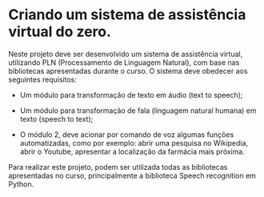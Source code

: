 # Criando um sistema de assistência virtual do zero. 

Neste projeto deve ser desenvolvido um sistema de assistência virtual, utilizando PLN (Processamento de Linguagem Natural), com base nas bibliotecas apresentadas durante o curso. O sistema deve obedecer aos seguintes requisitos: 

- Um módulo para transformação de texto em áudio (text to speech); 

- Um módulo para transformação de fala (linguagem natural humana) em texto (speech to text); 

- O módulo 2, deve acionar por comando de voz algumas funções automatizadas, como por exemplo: abrir uma pesquisa no Wikipedia, abrir o Youtube, apresentar a localização da farmácia mais próxima. 

Para realizar este projeto, podem ser utilizada todas as bibliotecas apresentadas no curso, principalmente a biblioteca Speech recognition em Python.  
